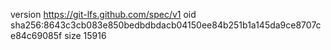 version https://git-lfs.github.com/spec/v1
oid sha256:8643c3cb083e850bedbdbdacb04150ee84b251b1a145da9ce8707ce84c69085f
size 15916
